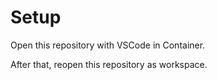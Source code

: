 # Setup

Open this repository with VSCode in Container.

After that, reopen this repository as workspace.
